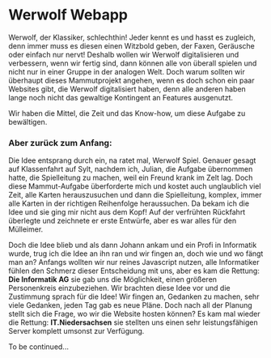 # Werwolf Webapp

Werwolf, der Klassiker, schlechthin! Jeder kennt es und hasst es zugleich, denn immer muss es diesen einen Witzbold geben, der Faxen, Geräusche oder einfach nur nervt! Deshalb wollen wir Werwolf digitalisieren und verbessern, wenn wir fertig sind, dann können alle von überall spielen und nicht nur in einer Gruppe in der analogen Welt. Doch warum sollten wir überhaupt dieses Mammutprojekt angehen, wenn es doch schon ein paar Websites gibt, die Werwolf digitalisiert haben, denn alle anderen haben lange noch nicht das gewaltige Kontingent an Features ausgenutzt.

Wir haben die Mittel, die Zeit und das Know-how, um diese Aufgabe zu bewältigen.

### Aber zurück zum Anfang:
Die Idee entsprang durch ein, na ratet mal, Werwolf Spiel. Genauer gesagt auf Klassenfahrt auf Sylt, nachdem ich, Julian, die Aufgabe übernommen hatte, die Spielleitung zu machen, weil ein Freund krank im Zelt lag. Doch diese Mammut-Aufgabe überforderte mich und kostet auch unglaublich viel Zeit, alle Karten herauszusuchen und dann die Spielleitung, komplex, immer alle Karten in der richtigen Reihenfolge heraussuchen. Da bekam ich die Idee und sie ging mir nicht aus dem Kopf!
Auf der verfrühten Rückfahrt überlegte und zeichnete er erste Entwürfe, aber es war alles für den Mülleimer.

Doch die Idee blieb und als dann Johann ankam und ein Profi in Informatik wurde, trug ich die Idee an ihn ran und wir fingen an, doch wie und wo fängt man an? Anfangs wollten wir nur reines Javascript nutzen, alle Informatiker fühlen den Schmerz dieser Entscheidung mit uns, aber es kam die Rettung: **Die Informatik AG** sie gab uns die Möglichkeit, einen größeren Personenkreis einzubeziehen. Wir brachten diese Idee vor und die Zustimmung sprach für die Idee! Wir fingen an, Gedanken zu machen, sehr viele Gedanken, jeden Tag gab es neue Pläne. Doch nach all der Planung stellt sich die Frage, wo wir die Website hosten können? Es kam mal wieder die Rettung: **IT.Niedersachsen** sie stellten uns einen sehr leistungsfähigen Server komplett umsonst zur Verfügung.

To be continued...
